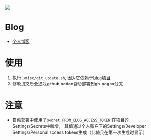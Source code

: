 ![](https://github.com/denleyhsiao/denleyhsiao.github.io/workflows/build_and_deploy/badge.svg?branch=master)

# Blog
* [个人博客](https://blog.justtodo.com)

# 使用
1. 执行`./misc/git_update.sh`, 因为它依赖于[blog项目](https://github.com/denley-say/blog)
2. 修改提交后会通过github action自动部署到gh-pages分支

# 注意
* 自动部署中使用了`secret.FROM_BLOG_ACCESS_TOKEN`:在项目的Settings/Secrets中新增，
其值通过个人账户下的Settings/Developer Settings/Personal access tokens生成（此值只在第一次生成时显示）
